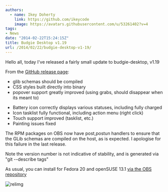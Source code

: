 ```yaml
---
authors:
  - name: Ikey Doherty
    link: https://github.com/ikeycode
    image: https://avatars.githubusercontent.com/u/53261402?v=4
tags:
- News
date: "2014-02-22T15:24:15Z"
title: Budgie Desktop v1.19
url: /2014/02/22/budgie-desktop-v1-19/
---
```


Hello all, today I've released a fairly small update to budgie-desktop, v1.19

From the [GitHub release page](https://github.com/solus-project/budgie-desktop/releases/tag/v1.19):

* glib schemas should be compiled
* CSS styles built directly into binary
* popover support greatly improved (using grabs, should disappear when its meant to)
<!--more-->
* Battery icon correctly displays various statuses, including fully charged
* Icon tasklist fully functional, including action menu (right click)
* Touch support improved (tasklist, etc.)
* Painting issues fixed

The RPM packages on OBS now have post,postun handlers to ensure that the GLib schemas are compiled on the host, as is expected. I apologise for this failure in 
the last release.

Note the version number is not indicative of stability, and is generated via "git --describe tags"

As usual, you can install for Fedora 20 and openSUSE 13.1 [via the OBS repository](http://software.opensuse.org/download.html?project=home%3Aikeydoherty%3Aevolve&package=budgie-desktop)

![relimg](Screenshot-from-2014-02-22-145146.png)